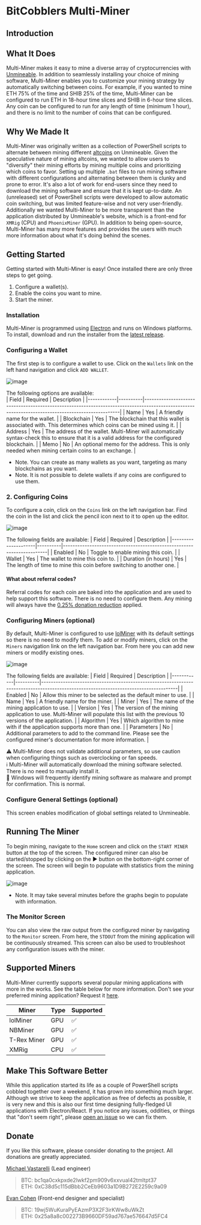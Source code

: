 # BitCobblers Multi-Miner

## Introduction

## What It Does

Multi-Miner makes it easy to mine a diverse array of cryptocurrencies with [Unmineable](https://unmineable.com/). In addition to seamlessly installing your choice of mining software, Multi-Miner enables you to customize your mining strategy by automatically switching between coins. For example, if you wanted to mine ETH 75% of the time and SHIB 25% of the time, Multi-Miner can be configured to run ETH in 18-hour time slices and SHIB in 6-hour time slices. Any coin can be configured to run for any length of time (minimum 1 hour), and there is no limit to the number of coins that can be configured.

## Why We Made It

Multi-Miner was originally written as a collection of PowerShell scripts to alternate between mining different [altcoins](https://en.wikipedia.org/wiki/Cryptocurrency#Altcoins) on Unmineable. Given the speculative nature of mining altcoins, we wanted to allow users to "diversify" their mining efforts by mining multiple coins and prioritizing which coins to favor. Setting up multiple `.bat` files to run mining software with different configurations and alternating between them is clunky and prone to error. It's also a lot of work for end-users since they need to download the mining software and ensure that it is kept up-to-date. An (unreleased) set of PowerShell scripts were developed to allow automatic coin switching, but was limited feature-wise and not very user-friendly. Additionally we wanted Multi-Miner to be more transparent than the application distributed by Unmineable's website, which is a front-end for `XMRig` (CPU) and `PhoenixMiner` (GPU). In addition to being open-source, Multi-Miner has many more features and provides the users with much more information about what it's doing behind the scenes.

## Getting Started

Getting started with Multi-Miner is easy! Once installed there are only three steps to get going.

1. Configure a wallet(s).
2. Enable the coins you want to mine.
3. Start the miner.

### Installation

Multi-Miner is programmed using [Electron](https://www.electronjs.org/) and runs on Windows platforms. To install, download and run the installer from the [latest release](https://github.com/bitcobblers/multiminer/releases).

### Configuring a Wallet

The first step is to configure a wallet to use. Click on the `Wallets` link on the left hand navigation and click `ADD WALLET`.

![image](https://user-images.githubusercontent.com/5205466/168444512-1ab9400a-9c69-4533-9d82-28d0155ca4e7.png)

The following options are available:  
| Field | Required | Description |
|------------|----------|--------------------------------------------------------------------------------------------------------------------------------------------------|
| Name | Yes | A friendly name for the wallet. |
| Blockchain | Yes | The blockchain that this wallet is associated with. This determines which coins can be mined using it. |
| Address | Yes | The address of the wallet. Multi-Miner will automatically syntax-check this to ensure that it is a valid address for the configured blockchain. |
| Memo | No | An optional memo for the address. This is only needed when mining certain coins to an exchange. |

- Note. You can create as many wallets as you want, targeting as many blockchains as you want.
- Note. It is not possible to delete wallets if any coins are configured to use them.

### 2. Configuring Coins

To configure a coin, click on the `Coins` link on the left navigation bar. Find the coin in the list and click the pencil icon next to it to open up the editor.

![image](https://user-images.githubusercontent.com/5205466/168444538-1116af9c-f9dc-4677-bf6a-6dae2d26f8be.png)

The following fields are available:
| Field | Required | Description |
|---------------------|----------|-----------------------------------------------------------------------|
| Enabled | No | Toggle to enable mining this coin. |
| Wallet | Yes | The wallet to mine this coin to. |
| Duration (in hours) | Yes | The length of time to mine this coin before switching to another one. |

#### What about referral codes?

Referral codes for each coin are baked into the application and are used to help support this software. There is no need to configure them. Any mining will always have the [0.25% donation reduction](https://unmineable.com/referrals) applied.

### Configuring Miners (optional)

By default, Multi-Miner is configured to use [lolMiner](https://lolminer.site/) with its default settings so there is no need to modify them. To add or modify miners, click on the `Miners` navigation link on the left navigation bar. From here you can add new miners or modify existing ones.

![image](https://user-images.githubusercontent.com/5205466/168444567-68501d1e-93a8-4932-82f5-6323f4806c8b.png)

The following fields are available:
| Field | Required | Description |
|------------|----------|--------------------------------------------------------------------------------------------------------------------------------------|
| Enabled | No | Allow this miner to be selected as the default miner to use. |
| Name | Yes | A friendly name for the miner. |
| Miner | Yes | The name of the mining application to use. |
| Version | Yes | The version of the mining application to use. Multi-Miner will populate this list with the previous 10 versions of the application. |
| Algorithm | Yes | Which algorithm to mine with if the application supports more than one. |
| Parameters | No | Additional parameters to add to the command line. Please see the configured miner's documentation for more information. |

:warning: Multi-Miner does not validate additional parameters, so use caution when configuring things such as overclocking or fan speeds.  
:information_source: Multi-Miner will automatically download the mining software selected. There is no need to manually install it.  
:stop_sign: Windows will frequently identify mining software as malware and prompt for confirmation. This is normal.

### Configure General Settings (optional)

This screen enables modification of global settings related to Unmineable.

## Running The Miner

To begin mining, navigate to the `Home` screen and click on the `START MINER` button at the top of the screen. The configured miner can also be started/stopped by clicking on the :arrow_forward: button on the bottom-right corner of the screen. The screen will begin to populate with statistics from the mining application.

![image](https://user-images.githubusercontent.com/5205466/168444838-4ebba48c-33cf-4ce9-b742-9762d7953960.png)

- Note. It may take several minutes before the graphs begin to populate with information.

### The Monitor Screen

You can also view the raw output from the configured miner by navigating to the `Monitor` screen. From here, the `STDOUT` from the mining application will be continuously streamed. This screen can also be used to troubleshoot any configuration issues with the miner.

## Supported Miners

Multi-Miner currently supports several popular mining applications with more in the works. See the table below for more information. Don't see your preferred mining application? Request it [here](https://github.com/bitcobblers/multiminer/issues/new?assignees=&labels=enhancement&template=3-Feature_request.md).

| Miner       | Type | Supported          |
| ----------- | ---- | ------------------ |
| lolMiner    | GPU  | :white_check_mark: |
| NBMiner     | GPU  | :white_check_mark: |
| T-Rex Miner | GPU  | :white_check_mark: |
| XMRig       | CPU  | :white_check_mark: |

## Make This Software Better

While this application started its life as a couple of PowerShell scripts cobbled together over a weekend, it has grown into something much larger. Although we strive to keep the application as free of defects as possible, it is very new and this is also our first time designing fully-fledged UI applications with Electron/React. If you notice any issues, oddities, or things that "don't seem right", please [open an issue](https://github.com/bitcobblers/multiminer/issues/new) so we can fix them.

## Donate

If you like this software, please consider donating to the project. All donations are greatly appreciated.

[Michael Vastarelli](https://github.com/mvastarelli) (Lead engineer)

> BTC: bc1qa0cxkpxde2lwkf2pm909v6xxvual42tmltpt37  
> ETH: 0xC38d5c115dBbb2CeEb9603a1D9B272E2259c9a09

[Evan Cohen](https://github.com/evan-cohen) (Front-end designer and specialist)

> BTC: 19wj5WuKuraPyEAzmP3X2F3irKWw8uWkZt  
> ETH: 0x25a8a8c002273B9660DF59ad767ae576647d5FC4
